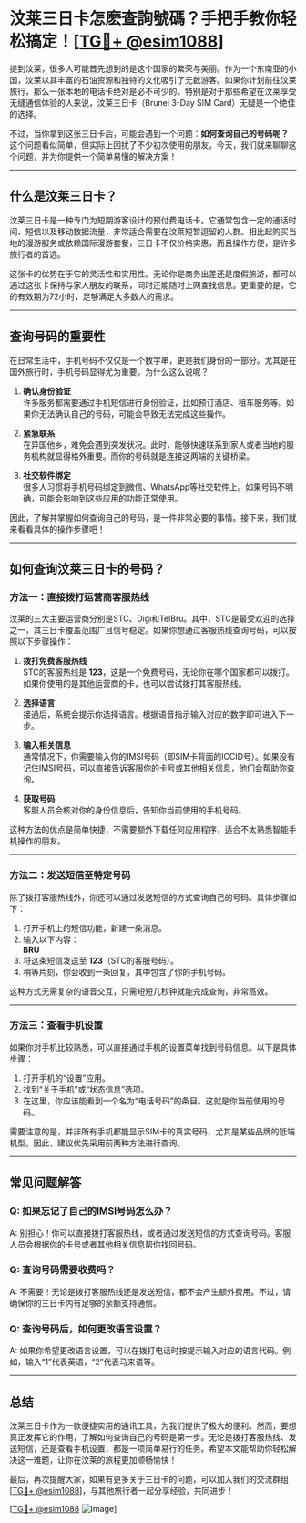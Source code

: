 # 汶莱三日卡怎麽查詢號碼？手把手教你轻松搞定！[[TG💪+ @esim1088](https://t.me/s/esim1088)]

提到汶莱，很多人可能首先想到的是这个国家的繁荣与美丽。作为一个东南亚的小国，汶莱以其丰富的石油资源和独特的文化吸引了无数游客。如果你计划前往汶莱旅行，那么一张本地的电话卡绝对是必不可少的。特别是对于那些希望在汶莱享受无缝通信体验的人来说，汶莱三日卡（Brunei 3-Day SIM Card）无疑是一个绝佳的选择。

不过，当你拿到这张三日卡后，可能会遇到一个问题：**如何查询自己的号码呢？** 这个问题看似简单，但实际上困扰了不少初次使用的朋友。今天，我们就来聊聊这个问题，并为你提供一个简单易懂的解决方案！

---

## 什么是汶莱三日卡？

汶莱三日卡是一种专门为短期游客设计的预付费电话卡。它通常包含一定的通话时间、短信以及移动数据流量，非常适合需要在汶莱短暂逗留的人群。相比起购买当地的漫游服务或依赖国际漫游套餐，三日卡不仅价格实惠，而且操作方便，是许多旅行者的首选。

这张卡的优势在于它的灵活性和实用性。无论你是商务出差还是度假旅游，都可以通过这张卡保持与家人朋友的联系，同时还能随时上网查找信息。更重要的是，它的有效期为72小时，足够满足大多数人的需求。

---

## 查询号码的重要性

在日常生活中，手机号码不仅仅是一个数字串，更是我们身份的一部分。尤其是在国外旅行时，手机号码显得尤为重要。为什么这么说呢？

1. **确认身份验证**  
   许多服务都需要通过手机短信进行身份验证，比如预订酒店、租车服务等。如果你无法确认自己的号码，可能会导致无法完成这些操作。
   
2. **紧急联系**  
   在异国他乡，难免会遇到突发状况。此时，能够快速联系到家人或者当地的服务机构就显得格外重要。而你的号码就是连接这两端的关键桥梁。

3. **社交软件绑定**  
   很多人习惯将手机号码绑定到微信、WhatsApp等社交软件上。如果号码不明确，可能会影响到这些应用的功能正常使用。

因此，了解并掌握如何查询自己的号码，是一件非常必要的事情。接下来，我们就来看看具体的操作步骤吧！

---

## 如何查询汶莱三日卡的号码？

### 方法一：直接拨打运营商客服热线

汶莱的三大主要运营商分别是STC、Digi和TelBru。其中，STC是最受欢迎的选择之一，其三日卡覆盖范围广且信号稳定。如果你想通过客服热线查询号码，可以按照以下步骤操作：

1. **拨打免费客服热线**  
   STC的客服热线是 **123**，这是一个免费号码，无论你在哪个国家都可以拨打。如果你使用的是其他运营商的卡，也可以尝试拨打其客服热线。

2. **选择语言**  
   接通后，系统会提示你选择语言。根据语音指示输入对应的数字即可进入下一步。

3. **输入相关信息**  
   通常情况下，你需要输入你的IMSI号码（即SIM卡背面的ICCID号）。如果没有记住IMSI号码，可以直接告诉客服你的卡号或其他相关信息，他们会帮助你查询。

4. **获取号码**  
   客服人员会核对你的身份信息后，告知你当前使用的手机号码。

这种方法的优点是简单快捷，不需要额外下载任何应用程序，适合不太熟悉智能手机操作的朋友。

---

### 方法二：发送短信至特定号码

除了拨打客服热线外，你还可以通过发送短信的方式查询自己的号码。具体步骤如下：

1. 打开手机上的短信功能，新建一条消息。
2. 输入以下内容：  
   **BRU**
3. 将这条短信发送至 **123**（STC的客服号码）。
4. 稍等片刻，你会收到一条回复，其中包含了你的手机号码。

这种方式无需复杂的语音交互，只需短短几秒钟就能完成查询，非常高效。

---

### 方法三：查看手机设置

如果你对手机比较熟悉，可以直接通过手机的设置菜单找到号码信息。以下是具体步骤：

1. 打开手机的“设置”应用。
2. 找到“关于手机”或“状态信息”选项。
3. 在这里，你应该能看到一个名为“电话号码”的条目。这就是你当前使用的号码。

需要注意的是，并非所有手机都能显示SIM卡的真实号码，尤其是某些品牌的低端机型。因此，建议优先采用前两种方法进行查询。

---

## 常见问题解答

### Q: 如果忘记了自己的IMSI号码怎么办？
A: 别担心！你可以直接拨打客服热线，或者通过发送短信的方式查询号码。客服人员会根据你的卡号或者其他相关信息帮你找回号码。

### Q: 查询号码需要收费吗？
A: 不需要！无论是拨打客服热线还是发送短信，都不会产生额外费用。不过，请确保你的三日卡内有足够的余额支持通信。

### Q: 查询号码后，如何更改语言设置？
A: 如果你希望更改语言设置，可以在拨打电话时按提示输入对应的语言代码。例如，输入“1”代表英语，“2”代表马来语等。

---

## 总结

汶莱三日卡作为一款便捷实用的通讯工具，为我们提供了极大的便利。然而，要想真正发挥它的作用，了解如何查询自己的号码是第一步。无论是拨打客服热线、发送短信，还是查看手机设置，都是一项简单易行的任务。希望本文能帮助你轻松解决这一难题，让你在汶莱的旅程更加顺畅愉快！

最后，再次提醒大家，如果有更多关于三日卡的问题，可以加入我们的交流群组[[TG💪+ @esim1088](https://t.me/s/esim1088)]，与其他旅行者一起分享经验，共同进步！

[[TG💪+ @esim1088](https://t.me/s/esim1088) ![Image](https://i.postimg.cc/4NQfJmqS/Snipaste-2025-05-13-00-14-12.png)]